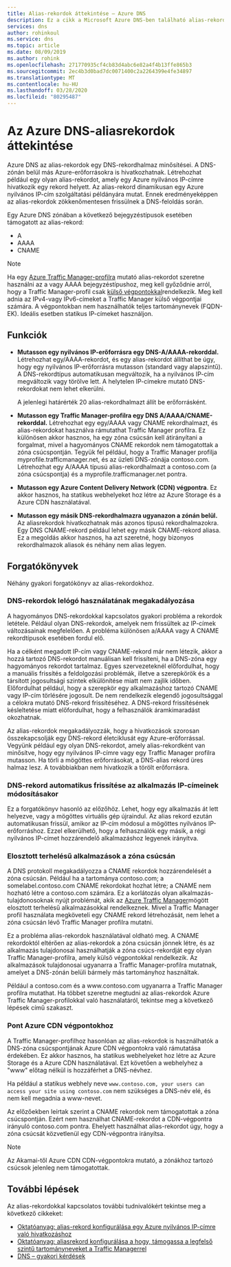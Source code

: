 ```yaml
---
title: Alias-rekordok áttekintése – Azure DNS
description: Ez a cikk a Microsoft Azure DNS-ben található alias-rekordok támogatását ismerteti.
services: dns
author: rohinkoul
ms.service: dns
ms.topic: article
ms.date: 08/09/2019
ms.author: rohink
ms.openlocfilehash: 271770935cf4cb83d4abc6e82a4f4b13ffe865b3
ms.sourcegitcommit: 2ec4b3d0bad7dc0071400c2a2264399e4fe34897
ms.translationtype: MT
ms.contentlocale: hu-HU
ms.lasthandoff: 03/28/2020
ms.locfileid: "80295487"
---
```

# <a name="azure-dns-alias-records-overview"></a>Az Azure DNS-aliasrekordok áttekintése

Azure DNS az alias-rekordok egy DNS-rekordhalmaz minősítései. A DNS-zónán belül más Azure-erőforrásokra is hivatkozhatnak. Létrehozhat például egy olyan alias-rekordot, amely egy Azure nyilvános IP-címre hivatkozik egy rekord helyett. Az alias-rekord dinamikusan egy Azure nyilvános IP-cím szolgáltatási példányára mutat. Ennek eredményeképpen az alias-rekordok zökkenőmentesen frissülnek a DNS-feloldás során.

Egy Azure DNS zónában a következő bejegyzéstípusok esetében támogatott az alias-rekord: 

- A
- AAAA
- CNAME

> [!NOTE]
> Ha egy [Azure Traffic Manager-profilra](../traffic-manager/quickstart-create-traffic-manager-profile.md) mutató alias-rekordot szeretne használni az a vagy AAAA bejegyzéstípushoz, meg kell győződnie arról, hogy a Traffic Manager-profil csak [külső végpontokkal](../traffic-manager/traffic-manager-endpoint-types.md#external-endpoints)rendelkezik. Meg kell adnia az IPv4-vagy IPv6-címeket a Traffic Manager külső végpontjai számára. A végpontokban nem használhatók teljes tartománynevek (FQDN-EK). Ideális esetben statikus IP-címeket használjon.

## <a name="capabilities"></a>Funkciók

- **Mutasson egy nyilvános IP-erőforrásra egy DNS-A/AAAA-rekorddal.** Létrehozhat egy/AAAA-rekordot, és egy alias-rekordot állíthat be úgy, hogy egy nyilvános IP-erőforrásra mutasson (standard vagy alapszintű). A DNS-rekordtípus automatikusan megváltozik, ha a nyilvános IP-cím megváltozik vagy törölve lett. A helytelen IP-címekre mutató DNS-rekordokat nem lehet elkerülni.

   A jelenlegi határérték 20 alias-rekordhalmazt állít be erőforrásként.

- **Mutasson egy Traffic Manager-profilra egy DNS A/AAAA/CNAME-rekorddal.** Létrehozhat egy egy/AAAA vagy CNAME rekordhalmazt, és alias-rekordokat használva rámutathat Traffic Manager profilra. Ez különösen akkor hasznos, ha egy zóna csúcsán kell átirányítani a forgalmat, mivel a hagyományos CNAME rekordok nem támogatottak a zóna csúcspontján. Tegyük fel például, hogy a Traffic Manager profilja myprofile.trafficmanager.net, és az üzleti DNS-zónája contoso.com. Létrehozhat egy A/AAAA típusú alias-rekordhalmazt a contoso.com (a zóna csúcspontja) és a myprofile.trafficmanager.net pontra.
- **Mutasson egy Azure Content Delivery Network (CDN) végpontra**. Ez akkor hasznos, ha statikus webhelyeket hoz létre az Azure Storage és a Azure CDN használatával.
- **Mutasson egy másik DNS-rekordhalmazra ugyanazon a zónán belül.** Az aliasrekordok hivatkozhatnak más azonos típusú rekordhalmazokra. Egy DNS CNAME-rekord például lehet egy másik CNAME-rekord aliasa. Ez a megoldás akkor hasznos, ha azt szeretné, hogy bizonyos rekordhalmazok aliasok és néhány nem alias legyen.

## <a name="scenarios"></a>Forgatókönyvek

Néhány gyakori forgatókönyv az alias-rekordokhoz.

### <a name="prevent-dangling-dns-records"></a>DNS-rekordok lelógó használatának megakadályozása

A hagyományos DNS-rekordokkal kapcsolatos gyakori probléma a rekordok letétele. Például olyan DNS-rekordok, amelyek nem frissültek az IP-címek változásainak megfelelően. A probléma különösen a/AAAA vagy A CNAME rekordtípusok esetében fordul elő.

Ha a célként megadott IP-cím vagy CNAME-rekord már nem létezik, akkor a hozzá tartozó DNS-rekordot manuálisan kell frissíteni, ha a DNS-zóna egy hagyományos rekordot tartalmaz. Egyes szervezeteknél előfordulhat, hogy a manuális frissítés a feldolgozási problémák, illetve a szerepkörök és a társított jogosultsági szintek elkülönítése miatt nem zajlik időben. Előfordulhat például, hogy a szerepkör egy alkalmazáshoz tartozó CNAME vagy IP-cím törlésére jogosult. De nem rendelkezik elegendő jogosultsággal a célokra mutató DNS-rekord frissítéséhez. A DNS-rekord frissítésének késleltetése miatt előfordulhat, hogy a felhasználók áramkimaradást okozhatnak.

Az alias-rekordok megakadályozzák, hogy a hivatkozások szorosan összekapcsolják egy DNS-rekord életciklusát egy Azure-erőforrással. Vegyünk például egy olyan DNS-rekordot, amely alias-rekordként van minősítve, hogy egy nyilvános IP-címre vagy egy Traffic Manager profilra mutasson. Ha törli a mögöttes erőforrásokat, a DNS-alias rekord üres halmaz lesz. A továbbiakban nem hivatkozik a törölt erőforrásra.

### <a name="update-dns-record-set-automatically-when-application-ip-addresses-change"></a>DNS-rekord automatikus frissítése az alkalmazás IP-címeinek módosításakor

Ez a forgatókönyv hasonló az előzőhöz. Lehet, hogy egy alkalmazás át lett helyezve, vagy a mögöttes virtuális gép újraindul. Az alias rekord ezután automatikusan frissül, amikor az IP-cím módosul a mögöttes nyilvános IP-erőforráshoz. Ezzel elkerülhető, hogy a felhasználók egy másik, a régi nyilvános IP-címet hozzárendelő alkalmazáshoz legyenek irányítva.

### <a name="host-load-balanced-applications-at-the-zone-apex"></a>Elosztott terhelésű alkalmazások a zóna csúcsán

A DNS protokoll megakadályozza a CNAME rekordok hozzárendelését a zóna csúcsán. Például ha a tartománya contoso.com; a somelabel.contoso.com CNAME rekordokat hozhat létre; a CNAME nem hozható létre a contoso.com számára.
Ez a korlátozás olyan alkalmazás-tulajdonosoknak nyújt problémát, akik az [Azure Traffic Manager](../traffic-manager/traffic-manager-overview.md)mögött elosztott terhelésű alkalmazásokkal rendelkeznek. Mivel a Traffic Manager profil használata megköveteli egy CNAME rekord létrehozását, nem lehet a zóna csúcsán lévő Traffic Manager profilra mutatni.

Ez a probléma alias-rekordok használatával oldható meg. A CNAME rekordoktól eltérően az alias-rekordok a zóna csúcsán jönnek létre, és az alkalmazás tulajdonosai használhatják a zóna csúcs-rekordját egy olyan Traffic Manager-profilra, amely külső végpontokkal rendelkezik. Az alkalmazások tulajdonosai ugyanarra a Traffic Manager-profilra mutatnak, amelyet a DNS-zónán belüli bármely más tartományhoz használtak.

Például a contoso.com és a www\.contoso.com ugyanarra a Traffic Manager profilra mutathat. Ha többet szeretne megtudni az alias-rekordok Azure Traffic Manager-profilokkal való használatáról, tekintse meg a következő lépések című szakaszt.

### <a name="point-zone-apex-to-azure-cdn-endpoints"></a>Pont Azure CDN végpontokhoz

A Traffic Manager-profilhoz hasonlóan az alias-rekordok is használhatók a DNS-zóna csúcspontjának Azure CDN végpontokra való rámutatása érdekében. Ez akkor hasznos, ha statikus webhelyeket hoz létre az Azure Storage és a Azure CDN használatával. Ezt követően a webhelyhez a "www" előtag nélkül is hozzáférhet a DNS-névhez.

Ha például a statikus webhely neve `www.contoso.com, your users can access your site using contoso.com` nem szükséges a DNS-név elé, és nem kell megadnia a www-nevet.

Az előzőekben leírtak szerint a CNAME rekordok nem támogatottak a zóna csúcspontján. Ezért nem használhat CNAME-rekordot a CDN-végpontra irányuló contoso.com pontra. Ehelyett használhat alias-rekordot úgy, hogy a zóna csúcsát közvetlenül egy CDN-végpontra irányítsa.

> [!NOTE]
> Az Akamai-től Azure CDN CDN-végpontokra mutató, a zónákhoz tartozó csúcsok jelenleg nem támogatottak.

## <a name="next-steps"></a>További lépések

Az alias-rekordokkal kapcsolatos további tudnivalókért tekintse meg a következő cikkeket:

- [Oktatóanyag: alias-rekord konfigurálása egy Azure nyilvános IP-címre való hivatkozáshoz](tutorial-alias-pip.md)
- [Oktatóanyag: aliasrekord konfigurálása a hogy, támogassa a legfelső szintű tartományneveket a Traffic Managerrel](tutorial-alias-tm.md)
- [DNS – gyakori kérdések](https://docs.microsoft.com/azure/dns/dns-faq#alias-records)
